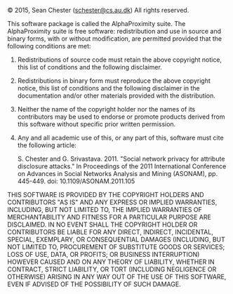 © 2015, Sean Chester (schester@cs.au.dk)
All rights reserved. 

This software package is called the AlphaProximity suite. The 
AlphaProximity suite is free software: redistribution and use 
in source and binary forms, with or without modification, are 
permitted provided that the following conditions are met: 

  1. Redistributions of source code must retain the above copyright 
     notice, this list of conditions and the following disclaimer. 

  2. Redistributions in binary form must reproduce the above copyright 
     notice, this list of conditions and the following disclaimer in 
     the documentation and/or other materials provided with the distribution. 

  3. Neither the name of the copyright holder nor the names of its 
     contributors may be used to endorse or promote products derived 
     from this software without specific prior written permission. 

  4. Any and all academic use of this, or any part of this, software must 
     cite the following article:

        S. Chester and G. Srivastava. 2011. "Social network privacy for
          attribute disclosure attacks." In Proceedings of the 2011
          International Conference on Advances in Social Networks Analysis
          and Mining (ASONAM), pp. 445-449. doi: 10.1109/ASONAM.2011.105


THIS SOFTWARE IS PROVIDED BY THE COPYRIGHT HOLDERS AND CONTRIBUTORS "AS IS" 
AND ANY EXPRESS OR IMPLIED WARRANTIES, INCLUDING, BUT NOT LIMITED TO, THE 
IMPLIED WARRANTIES OF MERCHANTABILITY AND FITNESS FOR A PARTICULAR PURPOSE 
ARE DISCLAIMED. IN NO EVENT SHALL THE COPYRIGHT HOLDER OR CONTRIBUTORS BE 
LIABLE FOR ANY DIRECT, INDIRECT, INCIDENTAL, SPECIAL, EXEMPLARY, OR 
CONSEQUENTIAL DAMAGES (INCLUDING, BUT NOT LIMITED TO, PROCUREMENT OF 
SUBSTITUTE GOODS OR SERVICES; LOSS OF USE, DATA, OR PROFITS; OR BUSINESS 
INTERRUPTION) HOWEVER CAUSED AND ON ANY THEORY OF LIABILITY, WHETHER IN 
CONTRACT, STRICT LIABILITY, OR TORT (INCLUDING NEGLIGENCE OR OTHERWISE) 
ARISING IN ANY WAY OUT OF THE USE OF THIS SOFTWARE, EVEN IF ADVISED OF 
THE POSSIBILITY OF SUCH DAMAGE.

